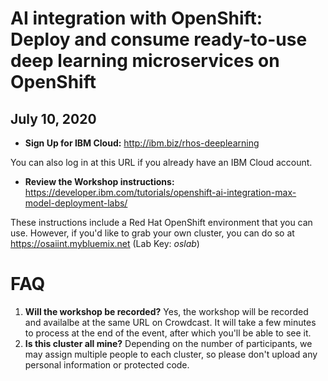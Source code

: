 # AI integration with OpenShift: Deploy and consume ready-to-use deep learning microservices on OpenShift
## July 10, 2020

* **Sign Up for IBM Cloud:** http://ibm.biz/rhos-deeplearning

You can also log in at this URL if you already have an IBM Cloud account.

* **Review the Workshop instructions:** https://developer.ibm.com/tutorials/openshift-ai-integration-max-model-deployment-labs/

These instructions include a Red Hat OpenShift environment that you can use. However, if you'd like to grab your own cluster, you can do so at https://osaiint.mybluemix.net (Lab Key: *oslab*)


# FAQ

1. **Will the workshop be recorded?** Yes, the workshop will be recorded and availalbe at the same URL on Crowdcast. It will take a few minutes to process at the end of the event, after which you'll be able to see it.
1. **Is this cluster all mine?** Depending on the number of participants, we may assign multiple people to each cluster, so please don't upload any personal information or protected code.

